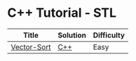 # C++ Tutorial - STL

| Title | Solution | Difficulty |
| ----- | -------- | ---------- |
| [Vector-Sort](https://www.hackerrank.com/challenges/vector-sort) | [C++](./Vector-Sort/main.cpp) | Easy |
